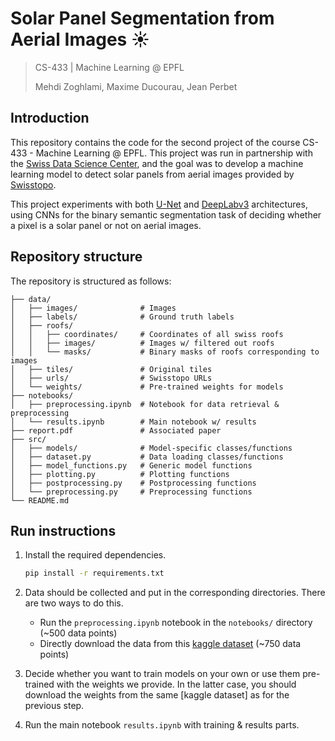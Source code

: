 # Solar Panel Segmentation from Aerial Images ☀️
>
> CS-433 | Machine Learning @ EPFL
>
> Mehdi Zoghlami, Maxime Ducourau, Jean Perbet

## Introduction

This repository contains the code for the second project of the course CS-433 - Machine Learning @ EPFL. This project was run in partnership with the [Swiss Data Science Center](https://www.datascience.ch), and the goal was to develop a machine learning model to detect solar panels from aerial images provided by [Swisstopo](https://www.swisstopo.admin.ch/de).

This project experiments with both [U-Net](https://en.wikipedia.org/wiki/U-Net) and [DeepLabv3](https://pytorch.org/hub/pytorch_vision_deeplabv3_resnet101/) architectures, using CNNs for the binary semantic segmentation task of deciding whether a pixel is a solar panel or not on aerial images.

## Repository structure

The repository is structured as follows:

```foo
├── data/                           
│   ├── images/              # Images
│   ├── labels/              # Ground truth labels
│   ├── roofs/                        
│   │   ├── coordinates/     # Coordinates of all swiss roofs
│   │   ├── images/          # Images w/ filtered out roofs
│   │   └── masks/           # Binary masks of roofs corresponding to images
│   ├── tiles/               # Original tiles             
│   ├── urls/                # Swisstopo URLs  
│   └── weights/             # Pre-trained weights for models
├── notebooks/
│   ├── preprocessing.ipynb  # Notebook for data retrieval & preprocessing
│   └── results.ipynb        # Main notebook w/ results
├── report.pdf               # Associated paper
├── src/
│   ├── models/              # Model-specific classes/functions    
│   ├── dataset.py           # Data loading classes/functions
│   ├── model_functions.py   # Generic model functions
│   ├── plotting.py          # Plotting functions
│   ├── postprocessing.py    # Postprocessing functions
│   └── preprocessing.py     # Preprocessing functions
└── README.md
```

## Run instructions

1. Install the required dependencies.

    ```sh
    pip install -r requirements.txt
    ```

2. Data should be collected and put in the corresponding directories. There are two ways to do this.
    - Run the `preprocessing.ipynb` notebook in the `notebooks/` directory (~500 data points)
    - Directly download the data from this [kaggle dataset](https://www.kaggle.com/datasets/jeanperbet/ml-project-2-solar-panels/data?select=roof_images) (~750 data points)

3. Decide whether you want to train models on your own or use them pre-trained with the weights we provide. In the latter case, you should download the weights from the same [kaggle dataset] as for the previous step.

4. Run the main notebook `results.ipynb` with training & results parts.
